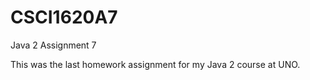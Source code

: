 # CSCI1620A7
Java 2 Assignment 7


This was the last homework assignment for my Java 2 course at UNO. 
